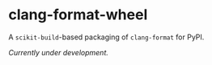 # clang-format-wheel

A `scikit-build`-based packaging of `clang-format` for PyPI.

*Currently under development.*
